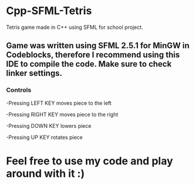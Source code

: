 # Cpp-SFML-Tetris
Tetris game made in C++ using SFML for school project.

## Game was written using SFML 2.5.1 for MinGW in Codeblocks, therefore I recommend using this IDE to compile the code. Make sure to check linker settings.

### Controls
-Pressing LEFT KEY moves piece to the left

-Pressing RIGHT KEY moves piece to the right

-Pressing DOWN KEY lowers piece

-Pressing UP KEY rotates piece

# Feel free to use my code and play around with it :)
